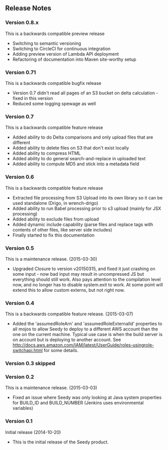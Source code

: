 ## Release Notes

### Version 0.8.x
This is a backwards compatible preview release
* Switching to semantic versioning
* Switching to CircleCI for continuous integration
* Adding preview version of Lambda API deployment
* Refactoring of documentation into Maven site-worthy setup

### Version 0.71
This is a backwards compatible bugfix release
* Version 0.7 didn't read all pages of an S3 bucket on delta calculation - fixed in this version
* Reduced some logging spewage as well

### Version 0.7
This is a backwards compatible feature release
* Added ability to do Delta comparisons and only upload files that are different
* Added ability to delete files on S3 that don't exist locally
* Added ability to compress HTML
* Added ability to do general search-and-replace in uploaded text
* Added ability to compute MD5 and stick into a metadata field

### Version 0.6
This is a backwards compatible feature release
* Extracted file processing from S3 Upload into its own library so it can be used standalone (Drigo, in wrench-drigo)
* Added ability to run Babel processing prior to s3 upload (mainly for JSX processing)
* Added ability to exclude files from upload
* Added dynamic include capability (parse files and replace tags with contents of other files, like server side includes)
* Finally started to fix this documentation

### Version 0.5
This is a maintenance release. (2015-03-30)
* Upgraded Closure to version v20150315, and fixed it just crashing on some input - now bad input may result in 
uncompressed JS but everything should still work.  Also pays attention to the compilation level now, and no longer has
 to disable system.exit to work.  At some point will extend this to allow custom externs, but not right now.

### Version 0.4
This is a backwards compatible feature release. (2015-03-07)
* Added the 'assumedRoleArn' and 'assumedRoleExternalId' properties to all mojos to allow Seedy to deploy to a 
different AWS account than the one on the current machine.  Typical use case is when the build server is on
 account but is deploying to another account.  See 
 http://docs.aws.amazon.com/IAM/latest/UserGuide/roles-usingrole-switchapi.html for some details.

### Version 0.3 skipped

### Version 0.2
This is a maintenance release. (2015-03-03)
* Fixed an issue where Seedy was only looking at Java system properties for BUILD_ID and BUILD_NUMBER (Jenkins uses 
environmental variables)

### Version 0.1
Initial release (2014-10-20)
* This is the initial release of the Seedy product.
